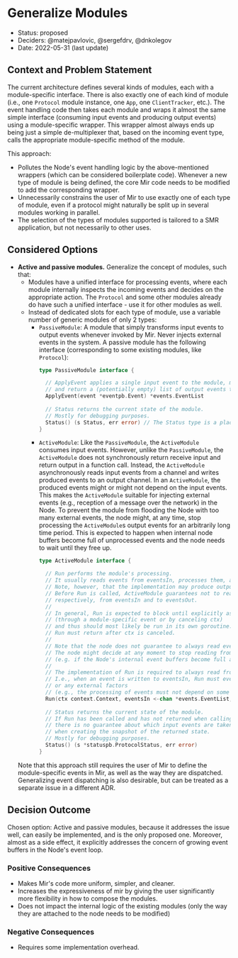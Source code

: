 # Generalize Modules

* Status: proposed
* Deciders: @matejpavlovic, @sergefdrv, @dnkolegov
* Date: 2022-05-31 (last update)

## Context and Problem Statement

The current architecture defines several kinds of modules, each with a module-specific interface.
There is also exactly one of each kind of module
(i.e., one `Protocol` module instance, one `App`, one `ClientTracker`, etc.).
The event handling code then takes each module and wraps it almost the same simple interface
(consuming input events and producing output events) using a module-specific wrapper.
This wrapper almost always ends up being just a simple de-multiplexer that,
based on the incoming event type, calls the appropriate module-specific method of the module.

This approach:
- Pollutes the Node's event handling logic by the above-mentioned wrappers (which can be considered boilerplate code).
  Whenever a new type of module is being defined, the core Mir code needs to be modified
  to add the corresponding wrapper.
- Unnecessarily constrains the user of Mir to use exactly one of each type of module, 
  even if a protocol might naturally be split up in several modules working in parallel.
- The selection of the types of modules supported is tailored to a SMR application, but not necessarily to other uses.

## Considered Options

* **Active and passive modules.**
  Generalize the concept of modules, such that:
  - Modules have a unified interface for processing events,
    where each module internally inspects the incoming events and decides on the appropriate action.
    The `Protocol` and some other modules already do have such a unified interface - use it for other modules as well.
  - Instead of dedicated slots for each type of module, use a variable number of generic modules of only 2 types:
    - `PassiveModule`:
      A module that simply transforms input events to output events whenever invoked by Mir.
      Never injects external events in the system.
      A passive module has the following interface (corresponding to some existing modules, like `Protocol`):
      ```go
      type PassiveModule interface {

        // ApplyEvent applies a single input event to the module, making it advance its state
        // and return a (potentially empty) list of output events that the application of the input event results in.
        ApplyEvent(event *eventpb.Event) *events.EventList
        
        // Status returns the current state of the module.
        // Mostly for debugging purposes.
        Status() (s Status, err error) // The Status type is a placeholder not intended to be defined by this ADR.
      }
      ```
    - `ActiveModule`:
      Like the `PassiveModule`, the `ActiveModule` consumes input events. However,
      unlike the `PassiveModule`, the `ActiveModule` does not synchronously return receive input
      and return output in a function call.
      Instead, the `ActiveModule` asynchronously reads input events from a channel
      and writes produced events to an output channel.
      In an `ActiveModule`, the produced events might or might not depend on the input events.
      This makes the `ActiveModule` suitable for injecting external events
      (e.g., reception of a message over the network) in the Node.
      To prevent the module from flooding the Node with too many external events,
      the node might, at any time, stop processing the `ActiveModule`s output events
      for an arbitrarily long time period.
      This is expected to happen when internal node buffers become full of unprocessed events
      and the node needs to wait until they free up.
      ```go
      type ActiveModule interface {

        // Run performs the module's processing.
        // It usually reads events from eventsIn, processes them, and writes new events to eventsOut.
        // Note, however, that the implementation may produce output events even without receiving any input.
        // Before Run is called, ActiveModule guarantees not to read or write,
        // respectively, from eventsIn and to eventsOut.
        //
        // In general, Run is expected to block until explicitly asked to stop
        // (through a module-specific event or by canceling ctx)
        // and thus should most likely be run in its own goroutine.
        // Run must return after ctx is canceled.
        //
        // Note that the node does not guarantee to always read events from eventsOut.
        // The node might decide at any moment to stop reading from eventsOut for an arbitrary amount of time
        // (e.g. if the Node's internal event buffers become full and the Node needs to wait until they free up).
        //
        // The implementation of Run is required to always read from eventsIn.
        // I.e., when an event is written to eventsIn, Run must eventually read it, regardless of the module's state
        // or any external factors
        // (e.g., the processing of events must not depend on some other goroutine reading from eventsOut).
        Run(ctx context.Context, eventsIn <-chan *events.EventList, eventsOut chan<- *events.EventList) error
		
        // Status returns the current state of the module.
        // If Run has been called and has not returned when calling Status,
        // there is no guarantee about which input events are taken into account
        // when creating the snapshot of the returned state.
        // Mostly for debugging purposes.
        Status() (s *statuspb.ProtocolStatus, err error)
      }
      ```
  Note that this approach still requires the user of Mir to define the module-specific events in Mir,
  as well as the way they are dispatched.
  Generalizing event dispatching is also desirable, but can be treated as a separate issue in a different ADR.
## Decision Outcome

Chosen option: Active and passive modules, because it addresses the issue well,
can easily be implemented, and is the only proposed one.
Moreover, almost as a side effect, it explicitly addresses
the concern of growing event buffers in the Node's event loop. 

### Positive Consequences <!-- optional -->

* Makes Mir's code more uniform, simpler, and cleaner.
* Increases the expressiveness of mir by giving the user significantly more flexibility in how to compose the modules.
* Does not impact the internal logic of the existing modules
  (only the way they are attached to the node needs to be modified)

### Negative Consequences <!-- optional -->

* Requires some implementation overhead.

